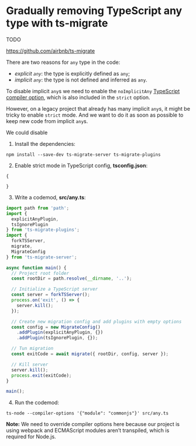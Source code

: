 <!-- 2020-08-20 typescript, codemods, refactoring -->

# Gradually removing TypeScript any type with ts-migrate

TODO

https://github.com/airbnb/ts-migrate

There are two reasons for `any` type in the code:

- _explicit `any`_: the type is explicitly defined as `any`;
- _implicit `any`_: the type is not defined and inferred as `any`.

To disable implicit `any`s we need to enable the `noImplicitAny` [TypeScript compiler option](https://www.typescriptlang.org/docs/handbook/compiler-options.html), which is also included in the `strict` option.

However, on a legacy project that already has many implicit `any`s, it might be tricky to enable `strict` mode. And we want to do it as soon as possible to keep new code from implicit `any`s.

We could disable

1. Install the dependencies:

```
npm install --save-dev ts-migrate-server ts-migrate-plugins
```

2. Enable strict mode in TypeScript config, **tsconfig.json**:

```
{

}
```

3. Write a codemod, **src/any.ts**:

```ts
import path from 'path';
import {
  explicitAnyPlugin,
  tsIgnorePlugin
} from 'ts-migrate-plugins';
import {
  forkTSServer,
  migrate,
  MigrateConfig
} from 'ts-migrate-server';

async function main() {
  // Project root folder
  const rootDir = path.resolve(__dirname, '..');

  // Initialize a TypeScript server
  const server = forkTSServer();
  process.on('exit', () => {
    server.kill();
  });

  // Create new migration config and add plugins with empty options
  const config = new MigrateConfig()
    .addPlugin(explicitAnyPlugin, {})
    .addPlugin(tsIgnorePlugin, {});

  // Tun migration
  const exitCode = await migrate({ rootDir, config, server });

  // Kill server
  server.kill();
  process.exit(exitCode);
}

main();
```

4. Run the codemod:

```
ts-node --compiler-options '{"module": "commonjs"}' src/any.ts
```

**Note:** We need to override compiler options here because our project is using webpack and ECMAScript modules aren’t transpiled, which is required for Node.js.
